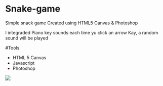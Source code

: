 # Snake-game
Simple snack game Created using HTML5 Canvas &amp; Photoshop

I integraded Piano key sounds each time yu click an arrow Kay, a random sound will be played 

#Tools
 - HTML 5 Canvas
 - Javascript 
 - Photoshop
 
 <img src='https://drive.google.com/file/d/1rAnLr6g4oRTQ9l7wJWWxCagtkGWaYVKK/view?usp=sharing'></img>
